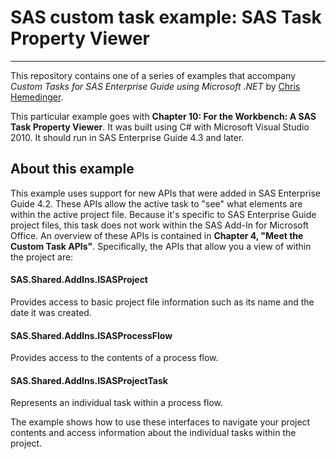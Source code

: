 # SAS custom task example: SAS Task Property Viewer
***
This repository contains one of a series of examples that accompany
_Custom Tasks for SAS Enterprise Guide using Microsoft .NET_ 
by [Chris Hemedinger](http://support.sas.com/hemedinger).

This particular example goes with
**Chapter 10: For the Workbench: A SAS Task Property Viewer**.  It was built using C# 
with Microsoft Visual Studio 2010.  It should run in SAS Enterprise Guide 4.3 and later.

## About this example
This example uses support for new APIs that were added in 
SAS Enterprise Guide 4.2.  These APIs allow the active task to "see" what 
elements are within the active project file.  Because it's 
specific to SAS Enterprise Guide project files, this task does not 
work within the SAS Add-In for Microsoft Office.
An overview of these APIs is contained in 
**Chapter 4, "Meet the Custom Task APIs"**.  Specifically, the APIs 
that allow you a view of within the project are:

#### SAS.Shared.AddIns.ISASProject
Provides access to basic project file information such as its name and the date it was created.  
#### SAS.Shared.AddIns.ISASProcessFlow
Provides access to the contents of a process flow.  
#### SAS.Shared.AddIns.ISASProjectTask
Represents an individual task within a process flow. 
 
The example shows how to use these interfaces to 
navigate your project contents and access information about the 
individual tasks within the project.
